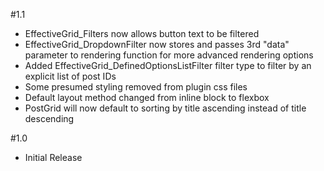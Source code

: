 #1.1
- EffectiveGrid_Filters now allows button text to be filtered- EffectiveGrid_DropdownFilter now stores and passes 3rd "data" parameter to rendering function for more advanced rendering options- Added EffectiveGrid_DefinedOptionsListFilter filter type to filter by an explicit list of post IDs- Some presumed styling removed from plugin css files
- Default layout method changed from inline block to flexbox
- PostGrid will now default to sorting by title ascending instead of title descending
#1.0
- Initial Release